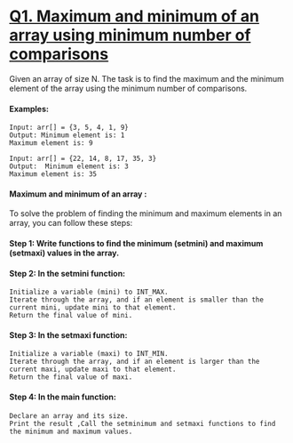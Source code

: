 # [Q1. Maximum and minimum of an array using minimum number of comparisons](https://www.geeksforgeeks.org/maximum-and-minimum-in-an-array/)

Given an array of size N. The task is to find the maximum and the minimum element of the array using the minimum number of comparisons.

#### Examples:
```
Input: arr[] = {3, 5, 4, 1, 9}
Output: Minimum element is: 1
Maximum element is: 9

Input: arr[] = {22, 14, 8, 17, 35, 3}
Output:  Minimum element is: 3
Maximum element is: 35
``` 
#### Maximum and minimum of an array :
To solve the problem of finding the minimum and maximum elements in an array, you can follow these steps:

#### Step 1: Write functions to find the minimum (setmini) and maximum (setmaxi) values in the array.

#### Step 2: In the setmini function:
```
Initialize a variable (mini) to INT_MAX.
Iterate through the array, and if an element is smaller than the current mini, update mini to that element.
Return the final value of mini.
```
#### Step 3: In the setmaxi function:
```
Initialize a variable (maxi) to INT_MIN.
Iterate through the array, and if an element is larger than the current maxi, update maxi to that element.
Return the final value of maxi.
```
#### Step 4: In the main function:
```
Declare an array and its size.
Print the result ,Call the setminimum and setmaxi functions to find the minimum and maximum values.
```
